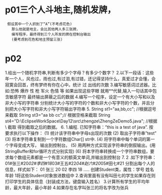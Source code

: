 # p01三个人斗地主,随机发牌，
     假设其中一个人抓到了“A”(不考虑花色)
       那么他就是地主，会比其他两人多三张牌，
       编写程序，最终得到三个人所发的牌在控制台输出
       (要考虑到花色和地主预留三张)
# p02
1.给出一个随机字符串,判断有多少个字母？有多少个数字？
2.以下一段话：这些年一个人，风也过，雨也过,有过泪,有过错，还记得坚持什么，真爱过才会懂，会寂寞会回首，终有梦终有你在心中。统计 过 出线的次数
3.编写敏感词过滤器。比如:恐怖   爆炸  性   枪  军火 色情 等  如果出现这些字眼 就用**代替,输入一句话其中包含敏感字符   最终输出屏蔽之后的数据
4.编写一个程序，设定一个有大小写和以及非大小写的字符串    分别统计大小写的字符的个数和非大小写字符的个数，并且分别把大小写字符和非大小写字符输出字符串
5.
String  st1="aa,bb,cc";  //根据逗号来截取
String  st3="aa   bb    cc";//  根据空格来截取
String st4="D:\\EclipseWorkSpace\\Day12\\src\\zhengze\\ZhengZeDemo5.java";  //根据 \\ 截取
得到截取之后的数据。
6.
1.编程. 已知字符串：”this is a test of java”. 
按要求执行以下操作： 
(1) 统计该字符串中字母s出现的次数 
(2) 取出子字符串”test” 
(3) 将本字符串复制到一个字符数组Char[] str中. 
(4) 将字符串中每个单词的第一个字母变成大写， 输出到控制台。 
(5) 用两种方式实现该字符串的倒叙输出。(用StringBuffer和for循环方式分别实现) 
(6) 将本字符串转换成一个字符串数组，要求每个数组元素都是一个有意义的额英文单词,并输出到控制台
7.
2 .如下字符串： 
01#张三#20*02#李四#18*03#王五#22*04#赵六#20*05#田七#21
分割出每个人的信息，样式如下： 
01 张三 20 
02 李四 18 
…..
创建Student类，属性：学号 姓名 年龄 
1将这些Student对象放进数组中 
2.查询里面有没有叫田七的学生如果存在则打印学生的具体信息（封装成方法，键盘输入姓名） 
3.计算所有学生的平均年龄，最大年龄，最小年龄 
4.如果存在名字叫张三的将名字改为张兵
       